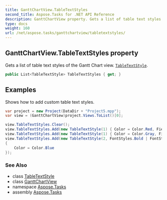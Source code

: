 ```yaml
---
title: GanttChartView.TableTextStyles
second_title: Aspose.Tasks for .NET API Reference
description: GanttChartView property. Gets a list of table text styles of the Gantt Chart view. TableTextStyle
type: docs
weight: 160
url: /net/aspose.tasks/ganttchartview/tabletextstyles/
---
```

## GanttChartView.TableTextStyles property

Gets a list of table text styles of the Gantt Chart view. [`TableTextStyle`](../../../aspose.tasks.visualization/tabletextstyle/).

```csharp
public List<TableTextStyle> TableTextStyles { get; }
```

## Examples

Shows how to add custom table text styles.

```csharp
var project = new Project(DataDir + "Project5.mpp");
var view = (GanttChartView)project.Views.ToList()[0];

view.TableTextStyles.Clear();
view.TableTextStyles.Add(new TableTextStyle(1) { Color = Color.Red, Field = Field.TaskName });
view.TableTextStyles.Add(new TableTextStyle(1) { Color = Color.Gray, Field = Field.TaskDurationText });
view.TableTextStyles.Add(new TableTextStyle(2, FontStyles.Bold | FontStyles.Italic | FontStyles.Underline)
{
    Color = Color.Blue
});
```

### See Also

* class [TableTextStyle](../../../aspose.tasks.visualization/tabletextstyle/)
* class [GanttChartView](../)
* namespace [Aspose.Tasks](../../ganttchartview/)
* assembly [Aspose.Tasks](../../../)


